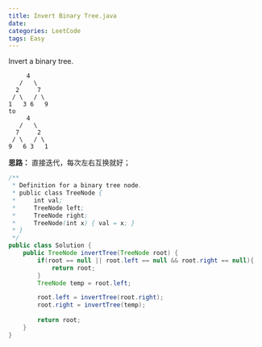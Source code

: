 ```yaml
---
title: Invert Binary Tree.java
date: 
categories: LeetCode
tags: Easy
---
```

Invert a binary tree.

		 4
	   /   \
	  2     7
	 / \   / \
	1   3 6   9
	to
		 4
	   /   \
	  7     2
	 / \   / \
	9   6 3   1
<!-- more -->
**思路：**
直接迭代，每次左右互换就好；
``` java
/**
 * Definition for a binary tree node.
 * public class TreeNode {
 *     int val;
 *     TreeNode left;
 *     TreeNode right;
 *     TreeNode(int x) { val = x; }
 * }
 */
public class Solution {
    public TreeNode invertTree(TreeNode root) {
        if(root == null || root.left == null && root.right == null){
            return root;
        }
        TreeNode temp = root.left;

        root.left = invertTree(root.right);
        root.right = invertTree(temp);   
        
        return root;
    }
}
``` 
